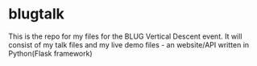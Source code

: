 # blugtalk

This is the repo for my files for the BLUG Vertical Descent event. It will consist of my talk files and my live demo files - an website/API written in Python(Flask framework)
